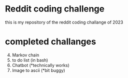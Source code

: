 # Reddit coding challenge
this is my repository of the reddit coding challange of 2023

# completed challanges 
4.  Markov chain
10. to do list (in bash)
15. Chatbot (*technically works)
18. Image to ascii (*bit buggy)
